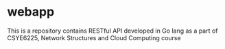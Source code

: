 # webapp
This is a repository contains RESTful API developed in Go lang as a part of CSYE6225, Network Structures and Cloud Computing course